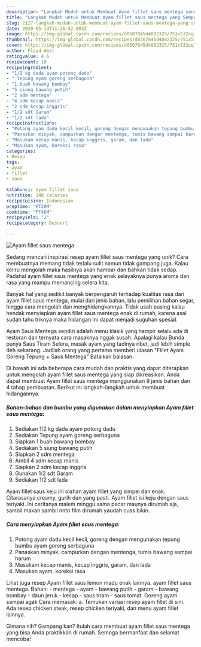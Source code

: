 ```yaml
---
description: "Langkah Mudah untuk Membuat Ayam fillet saus mentega yang Sempurna"
title: "Langkah Mudah untuk Membuat Ayam fillet saus mentega yang Sempurna"
slug: 2127-langkah-mudah-untuk-membuat-ayam-fillet-saus-mentega-yang-sempurna
date: 2020-05-13T11:28:52.803Z
image: https://img-global.cpcdn.com/recipes/d8507845d4082325/751x532cq70/ayam-fillet-saus-mentega-foto-resep-utama.jpg
thumbnail: https://img-global.cpcdn.com/recipes/d8507845d4082325/751x532cq70/ayam-fillet-saus-mentega-foto-resep-utama.jpg
cover: https://img-global.cpcdn.com/recipes/d8507845d4082325/751x532cq70/ayam-fillet-saus-mentega-foto-resep-utama.jpg
author: Floyd West
ratingvalue: 4.6
reviewcount: 10
recipeingredient:
- "1/2 kg dada ayam potong dadu"
- " Tepung ayam goreng serbaguna"
- "1 buah bawang bombay"
- "5 siung bawang putih"
- "2 sdm mentega"
- "4 sdm kecap manis"
- "2 sdm kecap inggris"
- "1/2 sdt Garam"
- "1/2 sdt lada"
recipeinstructions:
- "Potong ayam dadu kecil kecil, goreng dengan mengunakan tepung bumbu ayam goreng serbaguna"
- "Panaskan minyak, campurkan dengan mentenga, tumis bawang sampai harum"
- "Masukam kecap manis, kecap inggris, garam, dan lada"
- "Masukan ayam, koreksi rasa"
categories:
- Resep
tags:
- ayam
- fillet
- saus

katakunci: ayam fillet saus 
nutrition: 248 calories
recipecuisine: Indonesian
preptime: "PT20M"
cooktime: "PT46M"
recipeyield: "2"
recipecategory: Dessert

---
```



![Ayam fillet saus mentega](https://img-global.cpcdn.com/recipes/d8507845d4082325/751x532cq70/ayam-fillet-saus-mentega-foto-resep-utama.jpg)

Sedang mencari inspirasi resep ayam fillet saus mentega yang unik? Cara membuatnya memang tidak terlalu sulit namun tidak gampang juga. Kalau keliru mengolah maka hasilnya akan hambar dan bahkan tidak sedap. Padahal ayam fillet saus mentega yang enak selayaknya punya aroma dan rasa yang mampu memancing selera kita.

Banyak hal yang sedikit banyak berpengaruh terhadap kualitas rasa dari ayam fillet saus mentega, mulai dari jenis bahan, lalu pemilihan bahan segar, hingga cara mengolah dan menghidangkannya. Tidak usah pusing kalau hendak menyiapkan ayam fillet saus mentega enak di rumah, karena asal sudah tahu triknya maka hidangan ini dapat menjadi suguhan spesial.

Ayam Saus Mentega sendiri adalah menu klasik yang hampir selalu ada di restoran dan ternyata cara masaknya nggak susah. Apalagi kalau Bunda punya Saus Tiram Selera, masak ayam yang tadinya ribet, jadi lebih simple deh sekarang. Jadilah orang yang pertama memberi ulasan &#34;Fillet Ayam Goreng Tepung + Saus Mentega&#34; Batalkan balasan.


Di bawah ini ada beberapa cara mudah dan praktis yang dapat diterapkan untuk mengolah ayam fillet saus mentega yang siap dikreasikan. Anda dapat membuat Ayam fillet saus mentega menggunakan 9 jenis bahan dan 4 tahap pembuatan. Berikut ini langkah-langkah untuk membuat hidangannya.

<!--inarticleads1-->

##### Bahan-bahan dan bumbu yang digunakan dalam menyiapkan Ayam fillet saus mentega:

1. Sediakan 1/2 kg dada ayam potong dadu
1. Sediakan  Tepung ayam goreng serbaguna
1. Siapkan 1 buah bawang bombay
1. Sediakan 5 siung bawang putih
1. Siapkan 2 sdm mentega
1. Ambil 4 sdm kecap manis
1. Siapkan 2 sdm kecap inggris
1. Gunakan 1/2 sdt Garam
1. Sediakan 1/2 sdt lada


Ayam fillet saus keju ini olahan ayam fillet yang simpel dan enak. Citarasanya creamy, gurih dan yang pasti. Ayam fillet isi keju dengan saus teriyaki. Ini ceritanya malem minggu sama pacar maunya dirumah aja, sambil makan sambil nntn film dirumah yaudah cuss bikin. 

<!--inarticleads2-->

##### Cara menyiapkan Ayam fillet saus mentega:

1. Potong ayam dadu kecil kecil, goreng dengan mengunakan tepung bumbu ayam goreng serbaguna
1. Panaskan minyak, campurkan dengan mentenga, tumis bawang sampai harum
1. Masukam kecap manis, kecap inggris, garam, dan lada
1. Masukan ayam, koreksi rasa


Lihat juga resep Ayam fillet saus lemon madu enak lainnya. ayam fillet saus mentega. Bahan: - mentega - ayam - bawang putih - garam - bawang bombay - daun jeruk - kecap - saus tiram - saus tomat. Goreng ayam sampai agak Cara memasak: a. Temukan variasi resep ayam fillet di sini. Ada resep chicken steak, resep chicken teriyaki, dan menu ayam fillet lainnya. 

Gimana nih? Gampang kan? Itulah cara membuat ayam fillet saus mentega yang bisa Anda praktikkan di rumah. Semoga bermanfaat dan selamat mencoba!
